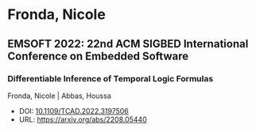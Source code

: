 # Fronda, Nicole

## EMSOFT 2022: 22nd ACM SIGBED International Conference on Embedded Software

### Differentiable Inference of Temporal Logic Formulas
Fronda, Nicole | Abbas, Houssa
* DOI: [10.1109/TCAD.2022.3197506](https://doi.org/10.1109/TCAD.2022.3197506)
* URL: <https://arxiv.org/abs/2208.05440>

